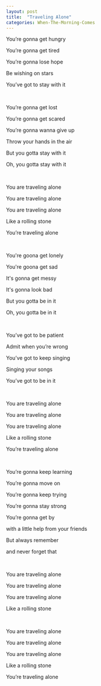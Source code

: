 ```yaml
---
layout: post
title:  "Traveling Alone"
categories: When-The-Morning-Comes
---
```

You’re gonna get hungry

You’re gonna get tired

You’re gonna lose hope

Be wishing on stars

You’ve got to stay with it

<br />

You’re gonna get lost

You’re gonna get scared

You’re gonna wanna give up

Throw your hands in the air

But you gotta stay with it

Oh, you gotta stay with it

<br />

You are traveling alone

You are traveling alone

You are traveling alone

Like a rolling stone

You’re traveling alone

<br />

You're goona get lonely

You're goona get sad

It's gonna get messy

It's gonna look bad

But you gotta be in it

Oh, you gotta be in it

<br />

You’ve got to be patient

Admit when you’re wrong

You’ve got to keep singing

Singing your songs

You’ve got to be in it

<br />

You are traveling alone

You are traveling alone

You are traveling alone

Like a rolling stone

You’re traveling alone

<br />

You’re gonna keep learning

You’re gonna move on

You’re gonna keep trying

You’re gonna stay strong

You’re gonna get by

with a little help from your friends

But always remember

and never forget that

<br />

You are traveling alone

You are traveling alone

You are traveling alone

Like a rolling stone

<br />

You are traveling alone

You are traveling alone

You are traveling alone

Like a rolling stone

You’re traveling alone